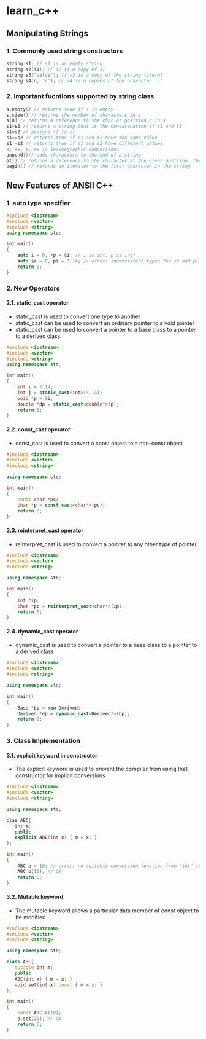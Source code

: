 # learn_c++


## Manipulating Strings

### 1. Commonly used string constructors
```cpp
string s1; // s1 is an empty string
string s2(s1); // s2 is a copy of s1
string s3("value"); // s3 is a copy of the string literal
string s4(n, 'c'); // s4 is n copies of the character 'c'
```
### 2. Important fucntions supported by string class
```cpp
s.empty() // returns true if s is empty
s.size() // returns the number of characters in s
s[n] // returns a reference to the char at position n in s
s1+s2 // returns a string that is the concatenation of s1 and s2
s1=s2 // assigns s2 to s1
s1==s2 // returns true if s1 and s2 have the same value
s1!=s2 // returns true if s1 and s2 have different values
<, <=, >, >= // lexicographic comparisons
append()// adds characters to the end of a string
at() // returns a reference to the character at the given position; throws an out_of_range exception if the position is invalid
begin() // returns an iterator to the first character in the string
```

## New Features of ANSII C++
### 1. auto type specifier
```cpp
#include <iostream>
#include <vector>
#include <string>
using namespace std;

int main()
{
    auto i = 0, *p = &i; // i is int, p is int*
    auto sz = 0, pi = 3.14; // error: inconsistent types for sz and pi
    return 0;
}
```
### 2. New Operators

#### 2.1. static_cast operator
- static_cast is used to convert one type to another
- static_cast can be used to convert an ordinary pointer to a void pointer
- static_cast can be used to convert a pointer to a base class to a pointer to a derived class
```cpp
#include <iostream>
#include <vector>
#include <string>
using namespace std;

int main()
{
    int i = 3.14;
    int j = static_cast<int>(3.14);
    void *p = &i;
    double *dp = static_cast<double*>(p);
    return 0;
}
```
#### 2.2. const_cast operator
- const_cast is used to convert a const object to a non-const object
```cpp
#include <iostream>
#include <vector>
#include <string>

using namespace std;

int main()
{
    const char *pc;
    char *p = const_cast<char*>(pc);
    return 0;
}
```

#### 2.3. reinterpret_cast operator
- reinterpret_cast is used to convert a pointer to any other type of pointer
```cpp
#include <iostream>
#include <vector>
#include <string>

using namespace std;

int main()
{
    int *ip;
    char *pc = reinterpret_cast<char*>(ip);
    return 0;
}
```

#### 2.4. dynamic_cast operator
- dynamic_cast is used to convert a pointer to a base class to a pointer to a derived class
```cpp
#include <iostream>
#include <vector>
#include <string>

using namespace std;

int main()
{
    Base *bp = new Derived;
    Derived *dp = dynamic_cast<Derived*>(bp);
    return 0;
}
```

### 3. Class Implementation
#### 3.1. explicit keyword in constructor
- The explicit keyword is used to prevent the compiler from using that constructor for implicit conversions
```cpp
#include <iostream>
#include <vector>
#include <string>

using namespace std;

clas ABC{
   int m;
   public 
   explicit ABC(int x) { m = x; }
};

int main()
{
    ABC a = 10; // error: no suitable conversion function from "int" to "ABC" exists
    ABC b(10); // OK
    return 0;
}
```
#### 3.2. Mutable keyword
- The mutable keyword allows a particular data member of const object to be modified
```cpp
#include <iostream>
#include <vector>
#include <string>

using namespace std;

class ABC{
   mutable int m;
   public 
   ABC(int x) { m = x; }
   void set(int x) const { m = x; }
};

int main()
{
    const ABC a(10);
    a.set(20); // OK
    return 0;
}
```